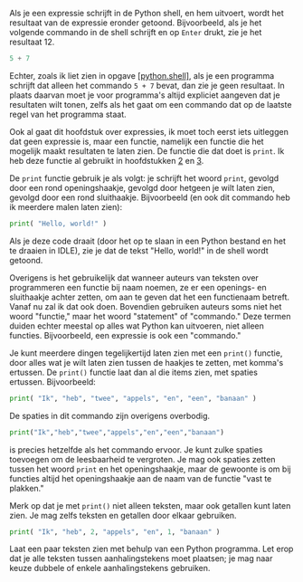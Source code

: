Als je een expressie schrijft in de Python shell, en hem uitvoert, wordt
het resultaat van de expressie eronder getoond. Bijvoorbeeld, als je het
volgende commando in de shell schrijft en op `Enter` drukt, zie je het
resultaat $12$.

```python
5 + 7
```

Echter, zoals ik liet zien in opgave
<a href="#python.shell" data-reference-type="ref" data-reference="python.shell">[python.shell]</a>,
als je een programma schrijft dat alleen het commando `5 + 7` bevat, dan
zie je geen resultaat. In plaats daarvan moet je voor programma's altijd
expliciet aangeven dat je resultaten wilt tonen, zelfs als het gaat om
een commando dat op de laatste regel van het programma staat.

Ook al gaat dit hoofdstuk over expressies, ik moet toch eerst iets
uitleggen dat geen expressie is, maar een functie, namelijk een functie
die het mogelijk maakt resultaten te laten zien. De functie die dat doet
is `print`. Ik heb deze functie al gebruikt in hoofdstukken
<a href="#ch:introduction" data-reference-type="ref" data-reference="ch:introduction">2</a>
en
<a href="#ch:usingpython" data-reference-type="ref" data-reference="ch:usingpython">3</a>.

De `print` functie gebruik je als volgt: je schrijft het woord `print`,
gevolgd door een rond openingshaakje, gevolgd door hetgeen je wilt laten
zien, gevolgd door een rond sluithaakje. Bijvoorbeeld (en ook dit
commando heb ik meerdere malen laten zien):

```python
print( "Hello, world!" )
```

Als je deze code draait (door het op te slaan in een Python bestand en
het te draaien in IDLE), zie je dat de tekst "Hello, world!" in de shell
wordt getoond.

Overigens is het gebruikelijk dat wanneer auteurs van teksten over
programmeren een functie bij naam noemen, ze er een openings- en
sluithaakje achter zetten, om aan te geven dat het een functienaam
betreft. Vanaf nu zal ik dat ook doen. Bovendien gebruiken auteurs soms
niet het woord "functie," maar het woord "statement" of "commando." Deze
termen duiden echter meestal op alles wat Python kan uitvoeren, niet
alleen functies. Bijvoorbeeld, een expressie is ook een "commando."

Je kunt meerdere dingen tegelijkertijd laten zien met een `print()`
functie, door alles wat je wilt laten zien tussen de haakjes te zetten,
met komma's ertussen. De `print()` functie laat dan al die items zien,
met spaties ertussen. Bijvoorbeeld:

```python
print( "Ik", "heb", "twee", "appels", "en", "een", "banaan" )
```

De spaties in dit commando zijn overigens overbodig.

```python
print("Ik","heb","twee","appels","en","een","banaan")
```

is precies hetzelfde als het commando ervoor. Je kunt zulke spaties
toevoegen om de leesbaarheid te vergroten. Je mag ook spaties zetten
tussen het woord `print` en het openingshaakje, maar de gewoonte is om
bij functies altijd het openingshaakje aan de naam van de functie "vast
te plakken."

Merk op dat je met `print()` niet alleen teksten, maar ook getallen kunt
laten zien. Je mag zelfs teksten en getallen door elkaar gebruiken.

```python
print( "Ik", "heb", 2, "appels", "en", 1, "banaan" )
```

Laat een paar teksten zien met behulp van een Python programma. Let erop
dat je alle teksten tussen aanhalingstekens moet plaatsen; je mag naar
keuze dubbele of enkele aanhalingstekens gebruiken.
